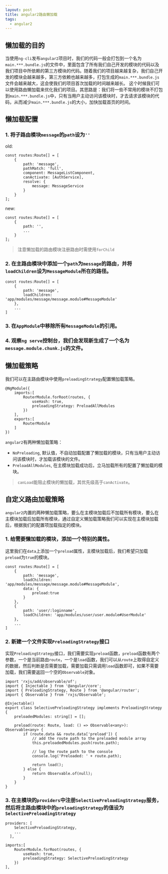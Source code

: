 ```yaml
---
layout: post
title: angular2路由懒加载
tags:
  - angular2
---
```


## 懒加载的目的
当使用`ng-cli`发布`angular2`项目时，我们的代码一般会打包到一个名为`main.***.bundle.js`的文件中，里面包含了所有我们自己开发的模块的代码以及我们项目中所依赖的第三方模块的代码。随着我们的项目越来越复杂，我们自己开发的模块会越来越多，第三方依赖也越来越多，打包生成的`main.***.bundle.js`文件会越来越大，这会使我们的项目首次加载的时间越来越长。
这个时候我们可以使用路由懒加载来优化我们的项目。其思路是：我们将一些不常用的模块不打包到`main.***.bundle.js`中，只有当用户主动访问该模块时，才去请求该模块的代码，从而减少`main.***.bundle.js`的大小，加快加载首页的时间。
## 懒加载配置
### 1. 将子路由模块`message`的`path`设为`''`
old:
```
const routes:Route[] = [
    {
        path: 'message',
        pathMatch: 'full',
        component: MessageListComponent,
        canActivate: [AuthService],
        resolve: {
            message: MessageService
        }
    }
];
```
new:
```
const routes:Route[] = [
    {
        path: '',
        ...
    }
];
```
> 注意懒加载的路由模块注册路由时需使用`forChild`

### 2. 在主路由模块中添加一个`path`为`message`的路由，并将`loadChildren`设为`MessageModule`所在的路径。
```
const routes:Route[] = [
    {
        path: 'message',
        loadChildren: 'app/modules/message/message.module#MessageModule'
    },
    ...
]
```

### 3. 在`AppModule`中移除所有`MessageModule`的引用。

### 4. 观察`ng serve`控制台，我们会发现新生成了一个名为`message.module.chunk.js`的文件。


## 懒加载策略
我们可以在主路由模块中使用`preloadingStrategy`配置懒加载策略。
```
@NgModule({
    imports:[
        RouterModule.forRoot(routes, {
            useHash: true,
            preloadingStrategy: PreloadAllModules
        })
    ],
    exports:[
        RouterModule
    ]
})
```
`angular2`有两种懒加载策略：
+ `NoPreloading`, 默认值，不自动加载配置了懒加载的模块，只有当用户主动访问该模块时，才加载该模块的文件。
+ `PreloadAllModules`, 在主模块加载成功后，立马加载所有的配置了懒加载的模块。

> `canLoad`能阻止模块的懒加载，其优先级高于`canActivate`。

## 自定义路由加载策略
`angular2`内置的两种懒加载策略，要么在主模块加载后不加载所有模块，要么在主模块加载后加载所有模块，通过自定义懒加载策略我们可以实现在主模块加载后，根据我们的配置项加载指定的模块。
### 1. 给需要懒加载的模块，添加一个特别的属性。
这里我们在`data`上添加一个`preload`属性，主模块加载后，我们希望只加载`preload`为`true`的模块。
```
const routes:Route[] = [
    {
        path: 'message',
        loadChildren: 'app/modules/message/message.module#MessageModule',
        data: {
            preload:true
        }
    },
    {
        path: 'user/:loginname',
        loadChildren: 'app/modules/user/user.module#UserModule'
    },
    ...
]
```

### 2. 新建一个文件实现`PreloadingStrategy`接口
实现`PreloadingStrategy`接口，我们需要实现`preload`函数，`preload`函数有两个参数，一个是当前路由`route`，一个是`load`函数，我们可以从`route`上取得自定义的数据，然后判断是否需要加载，需要加载只需调用`load`函数即可，如果不需要加载，我们需要返回一个空的`Observable`对象。
```
import 'rxjs/add/observable/of';
import { Injectable } from '@angular/core';
import { PreloadingStrategy, Route } from '@angular/router';
import { Observable } from 'rxjs/Observable';

@Injectable()
export class SelectivePreloadingStrategy implements PreloadingStrategy {
    preloadedModules: string[] = [];

    preload(route: Route, load: () => Observable<any>): Observable<any> {
        if (route.data && route.data['preload']) {
            // add the route path to the preloaded module array
            this.preloadedModules.push(route.path);

            // log the route path to the console
            console.log('Preloaded: ' + route.path);

            return load();
        } else {
            return Observable.of(null);
        }
    }
}
```

### 3. 在主模块的`providers`中注册`SelectivePreloadingStrategy`服务，然后将主路由模块中的`preloadingStrategy`的值设为`SelectivePreloadingStrategy`
```
providers: [
    SelectivePreloadingStrategy,
    ...
  ],
```
```
imports:[
    RouterModule.forRoot(routes, {
        useHash: true,
        preloadingStrategy: SelectivePreloadingStrategy
    })
],
```